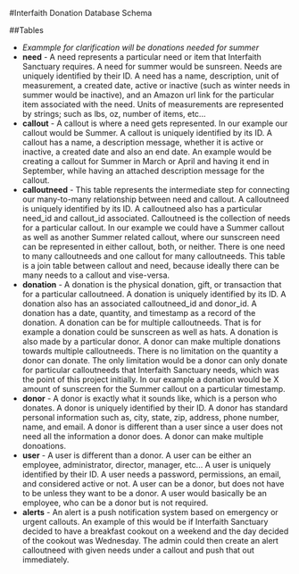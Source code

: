 #Interfaith Donation Database Schema

##Tables
* *Exammple for clarification will be donations needed for summer*
* **need** - A need represents a particular need or item that Interfaith Sanctuary requires. A need for summer would be sunsreen. Needs are uniquely identified by their ID. A need has a name, description, unit of measurement, a created date, active or inactive (such as winter needs in summer would be inactive), and an Amazon url link for the particular item associated with the need. Units of measurements are represented by strings; such as lbs, oz, number of items, etc...
* **callout** - A callout is where a need gets represented. In our example our callout would be Summer. A callout is uniquely identified by its ID. A callout has a name, a description message, whether it is active or inactive, a created date and also an end date. An example would be creating a callout for Summer in March or April and having it end in September, while having an attached description message for the callout.
* **calloutneed** - This table represents the intermediate step for connecting our many-to-many relationship between need and callout. A calloutneed is uniquely identified by its ID. A calloutneed also has a particular need_id and callout_id associated. Calloutneed is the collection of needs for a particular callout. In our example we could have a Summer callout as well as another Summer related callout, where our sunscreen need can be represented in either callout, both, or neither. There is one need to many calloutneeds and one callout for many calloutneeds. This table is a join table between callout and need, because ideally there can be many needs to a callout and vise-versa.
* **donation** - A donation is the physical donation, gift, or transaction that for a particular calloutneed. A donation is uniquely identified by its ID. A donation also has an associated calloutneed_id and donor_id. A donation has a date, quantity, and timestamp as a record of the donation. A donation can be for multiple calloutneeds. That is for example a donation could be sunscreen as well as hats. A donation is also made by a particular donor. A donor can make multiple donations towards multiple calloutneeds. There is no limitation on the quantity a donor can donate. The only limitation would be a donor can only donate for particular calloutneeds that Interfaith Sanctuary needs, which was the point of this project initially. In our example a donation would be X amount of sunscreen for the Summer callout on a particular timestamp.
* **donor** - A donor is exactly what it sounds like, which is a person who donates. A donor is uniquely identified by their ID. A donor has standard personal information such as, city, state, zip, address, phone number, name, and email. A donor is different than a user since a user does not need all the information a donor does. A donor can make multiple donoations.
* **user** - A user is different than a donor. A user can be either an employee, administrator, director, manager, etc... A user is uniquely identified by their ID. A user needs a password, permissions, an email, and considered active or not. A user can be a donor, but does not have to be unless they want to be a donor. A user would basically be an employee, who can be a donor but is not required.
* **alerts** - An alert is a push notification system based on emergency or urgent callouts. An example of this would be if Interfaith Sanctuary decided to have a breakfast cookout on a weekend and the day decided of the cookout was Wednesday. The admin could then create an alert calloutneed with given needs under a callout and push that out immediately.

